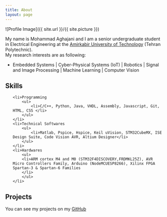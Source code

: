 ```yaml
---
title: About
layout: page
---
```

![Profile Image]({{ site.url }}/{{ site.picture }})

<p>
My name is Mohammad Aghajani and I am a senior undergraduate student in Electrical Engineering at the <a href="aut.ac.ir/en" style="border:0;outline:0">Amirkabir University of Technology</a> (Tehran Polytechnic).<br>
My research interests are as following:
<ul class="skill-list">
	<li> Embedded Systems | Cyber-Physical Systems (IoT) | Robotics | Signal and Image Processing | Machine Learning | Computer Vision  </li>
	<!-- <li> Data Visualization | Human-Computer Interaction | Data Mining </li> -->
</ul>
</p>

<h2>Skills</h2>
<ul class="skill-list">
	
	<li>Programming
		<ul>
			<li>C/C++, Python, Java, VHDL, Assembly, Javascript, Git, HTML, CSS </li>
		</ul>
	</li>
	<li>Technical Softwares
		<ul>
			<li>Matlab, Pspice, Hspice, Keil uVision, STM32CubeMX, ISE Design Suite, Code Vision AVR, Altium Designer</li>
		</ul>
	</li>
	<li>Hardwares
		<ul>
		<li>ARM cortex M4 and M0 (STM32F4DISCOVERY,FRDMKL25Z), AVR Micro Controllers Family, Arduino (NodeMCUESP8266), Xilinx FPGA Spartan-3 & Spartan-6 Families
		</li>
		</ul>
	</li>

</ul>

<h2>Projects</h2>
<p> You can see my projects on my <a href="https://github.com/mohammad-aghajani" style="border:0;outline:0">GitHub</a></p>
